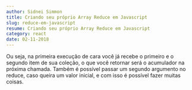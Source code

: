 ```yaml
---
author: Sidnei Simmon
title: Criando seu próprio Array Reduce em Javascript
slug: reduce-em-javascript
resume: Criando seu próprio Array Reduce em Javascript
category: react
date: 02-11-2018
---
```


Ou seja, na primeira execução de cara você já recebe o primeiro e o segundo item de sua coleção, o que você retornar será o acumulador na próxima chamada. Também é possível passar um segundo argumento no reduce, caso queira um valor inicial, e com isso é possível fazer muitas coisas.